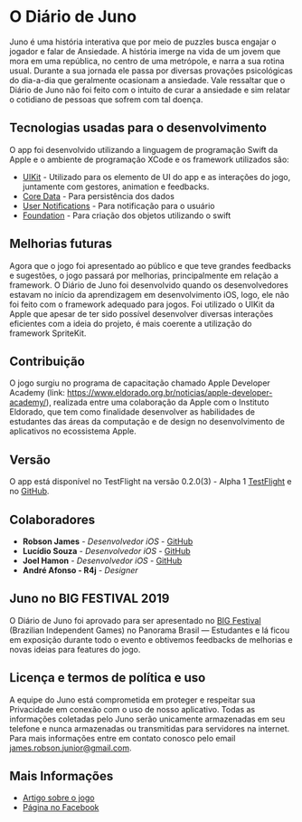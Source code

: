# O Diário de Juno

Juno é uma história interativa que por meio de puzzles busca engajar o jogador e falar de Ansiedade. A história imerge na vida de um jovem que mora em uma república, no centro de uma metrópole, e narra a sua rotina usual. Durante a sua jornada ele passa por diversas provações psicológicas do dia-a-dia que geralmente ocasionam a ansiedade.  Vale ressaltar que o Diário de Juno não foi feito com o intuito de curar a ansiedade e sim relatar o cotidiano de pessoas que sofrem com tal doença.


##  Tecnologias usadas para o desenvolvimento

O app foi desenvolvido utilizando a linguagem de programação Swift da Apple e o ambiente de programação XCode e os framework utilizados são:

* [UIKit](https://developer.apple.com/documentation/uikit) - Utilizado para os elemento de UI do app e as interações do jogo, juntamente com gestores, animation e feedbacks.
* [Core Data](https://developer.apple.com/documentation/coredata) - Para persistência dos dados
* [User Notifications](https://developer.apple.com/documentation/UserNotifications) - Para notificação para o usuário 
* [Foundation](https://developer.apple.com/documentation/Foundation) - Para criação dos objetos utilizando o swift

## Melhorias futuras

Agora que o jogo foi apresentado ao público e que teve grandes feedbacks e sugestões, o jogo passará por melhorias, principalmente em relação a framework. O Diário de Juno foi desenvolvido quando os desenvolvedores estavam no início da aprendizagem em desenvolvimento iOS, logo, ele não foi feito com o framework adequado para jogos. Foi utilizado o UIKit da Apple que apesar de ter sido possível desenvolver diversas interações eficientes com a ideia do projeto, é mais coerente a utilização do framework SpriteKit.

## Contribuição

O jogo surgiu no programa de capacitação chamado Apple Developer Academy (link: https://www.eldorado.org.br/noticias/apple-developer-academy/), realizada entre uma colaboração  da Apple com o Instituto Eldorado, que tem como finalidade desenvolver as habilidades de estudantes das áreas da computação e de design no desenvolvimento de aplicativos no ecossistema Apple.

## Versão

O app está disponível no TestFlight na versão 0.2.0(3) - Alpha 1 [TestFlight](https://testflight.apple.com/join/HgnggwV9) e no [GitHub](https://github.com/James-1997/O-Diario-de-Juno). 

## Colaboradores

* **Robson James** - *Desenvolvedor iOS* - [GitHub](https://github.com/James-1997)
* **Lucídio Souza** - *Desenvolvedor iOS* - [GitHub](https://github.com/LucidioABS)
* **Joel Hamon** - *Desenvolvedor iOS* - [GitHub](https://github.com/JoelHamon)
* **André Afonso - R4j** - *Designer* 


## Juno no BIG FESTIVAL 2019

O Diário de Juno foi aprovado para ser apresentado no [BIG Festival](https://www.bigfestival.com.br) (Brazilian Independent Games) no Panorama Brasil — Estudantes e lá ficou em exposição durante todo o evento e obtivemos feedbacks de melhorias e novas ideias para features do jogo.

## Licença e termos de política e uso
A equipe do Juno está comprometida em proteger e respeitar sua Privacidade em conexão com o uso de nosso aplicativo. Todas as informações coletadas pelo Juno serão unicamente armazenadas em seu telefone e nunca armazenadas ou transmitidas para servidores na internet. Para mais informações entre em contato conosco pelo email james.robson.junior@gmail.com.

##  Mais Informações

* [Artigo sobre o jogo](https://medium.com/@james.robson.junior/o-diário-de-juno-o-mundo-da-perspectiva-de-uma-pessoa-com-ansiedade-831ddf3c2851)
* [Página no Facebook](https://www.facebook.com/diariodejuno)

